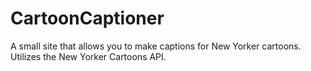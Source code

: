 # CartoonCaptioner

A small site that allows you to make captions for New Yorker cartoons.
Utilizes the New Yorker Cartoons API.

